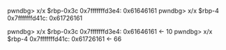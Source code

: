 pwndbg> x/x $rbp-0x3c
0x7fffffffd3e4:	0x61646161
pwndbg> x/x $rbp-4
0x7fffffffd41c:	0x61726161

pwndbg> x/x $rbp-0x3c
0x7fffffffd3e4:	0x61646161 <- 10
pwndbg> x/x $rbp-4
0x7fffffffd41c:	0x61726161 <- 66
